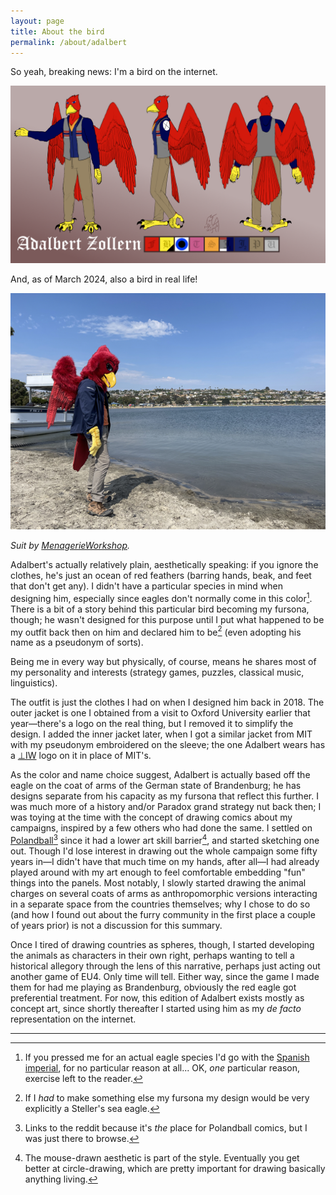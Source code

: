 ```yaml
---
layout: page
title: About the bird
permalink: /about/adalbert
---
```


So yeah, breaking news: I'm a bird on the internet.

![Ref Sheet](/assets/adalbert_ref.png "Caw!")

And, as of March 2024, also a bird in real life!

![Fursuit](/assets/adalbert_fursuit.png "Not pictured: arm sleeves and footclaws.")

_Suit by [MenagerieWorkshop](https://menagerieworkshop.com/)._

Adalbert's actually relatively plain, aesthetically speaking: if you ignore the clothes, he's just an ocean of red feathers (barring hands, beak, and feet that don't get any). I didn't have a particular species in mind when designing him, especially since eagles don't normally come in this color[^spanish]. There is a bit of a story behind this particular bird becoming my fursona, though; he wasn't designed for this purpose until I put what happened to be my outfit back then on him and declared him to be[^stellers] (even adopting his name as a pseudonym of sorts).

Being me in every way but physically, of course, means he shares most of my personality and interests (strategy games, puzzles, classical music, linguistics).

The outfit is just the clothes I had on when I designed him back in 2018. The outer jacket is one I obtained from a visit to Oxford University earlier that year—there's a logo on the real thing, but I removed it to simplify the design. I added the inner jacket later, when I got a similar jacket from MIT with my pseudonym embroidered on the sleeve; the one Adalbert wears has a [⊥IW](https://puzzles.mit.edu/2021/) logo on it in place of MIT's.

<!-- ![The other eagles]( "") -->

As the color and name choice suggest, Adalbert is actually based off the eagle on the coat of arms of the German state of Brandenburg; he has designs separate from his capacity as my fursona that reflect this further. I was much more of a history and/or Paradox grand strategy nut back then; I was toying at the time with the concept of drawing comics about my campaigns, inspired by a few others who had done the same. I settled on [Polandball](https://www.reddit.com/r/polandball/)[^polandball] since it had a lower art skill barrier[^barrier], and started sketching one out. Though I'd lose interest in drawing out the whole campaign some fifty years in—I didn't have that much time on my hands, after all—I had already played around with my art enough to feel comfortable embedding "fun" things into the panels. Most notably, I slowly started drawing the animal charges on several coats of arms as anthropomorphic versions interacting in a separate space from the countries themselves; why I chose to do so (and how I found out about the furry community in the first place a couple of years prior) is not a discussion for this summary.

Once I tired of drawing countries as spheres, though, I started developing the animals as characters in their own right, perhaps wanting to tell a historical allegory through the lens of this narrative, perhaps just acting out another game of EU4. Only time will tell. Either way, since the game I made them for had me playing as Brandenburg, obviously the red eagle got preferential treatment. For now, this edition of Adalbert exists mostly as concept art, since shortly thereafter I started using him as my _de facto_ representation on the internet.

---

[^spanish]: If you pressed me for an actual eagle species I'd go with the [Spanish imperial](https://en.wikipedia.org/wiki/Spanish_imperial_eagle), for no particular reason at all... OK, _one_ particular reason, exercise left to the reader.
[^stellers]: If I _had_ to make something else my fursona my design would be very explicitly a Steller's sea eagle.
[^polandball]: Links to the reddit because it's _the_ place for Polandball comics, but I was just there to browse.
[^barrier]: The mouse-drawn aesthetic is part of the style. Eventually you get better at circle-drawing, which are pretty important for drawing basically anything living.
